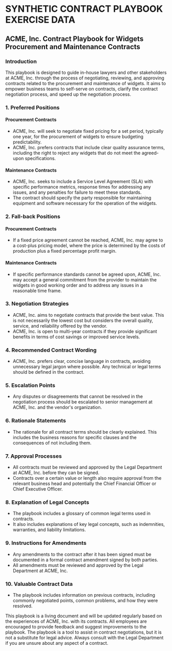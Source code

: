 # SYNTHETIC CONTRACT PLAYBOOK EXERCISE DATA

## ACME, Inc. Contract Playbook for Widgets Procurement and Maintenance Contracts


### Introduction
This playbook is designed to guide in-house lawyers and other stakeholders at ACME, Inc. through the process of negotiating, reviewing, and approving contracts related to the procurement and maintenance of widgets. It aims to empower business teams to self-serve on contracts, clarify the contract negotiation process, and speed up the negotiation process. 

### 1. Preferred Positions

#### Procurement Contracts
- ACME, Inc. will seek to negotiate fixed pricing for a set period, typically one year, for the procurement of widgets to ensure budgeting predictability.
- ACME, Inc. prefers contracts that include clear quality assurance terms, including the right to reject any widgets that do not meet the agreed-upon specifications.

#### Maintenance Contracts
- ACME, Inc. seeks to include a Service Level Agreement (SLA) with specific performance metrics, response times for addressing any issues, and any penalties for failure to meet these standards.
- The contract should specify the party responsible for maintaining equipment and software necessary for the operation of the widgets.

### 2. Fall-back Positions

####  Procurement Contracts
- If a fixed price agreement cannot be reached, ACME, Inc. may agree to a cost-plus pricing model, where the price is determined by the costs of production plus a fixed percentage profit margin.

#### Maintenance Contracts
- If specific performance standards cannot be agreed upon, ACME, Inc. may accept a general commitment from the provider to maintain the widgets in good working order and to address any issues in a reasonable time frame.

### 3. Negotiation Strategies

- ACME, Inc. aims to negotiate contracts that provide the best value. This is not necessarily the lowest cost but considers the overall quality, service, and reliability offered by the vendor.
- ACME, Inc. is open to multi-year contracts if they provide significant benefits in terms of cost savings or improved service levels.

### 4. Recommended Contract Wording
- ACME, Inc. prefers clear, concise language in contracts, avoiding unnecessary legal jargon where possible. Any technical or legal terms should be defined in the contract.

### 5. Escalation Points

- Any disputes or disagreements that cannot be resolved in the negotiation process should be escalated to senior management at ACME, Inc. and the vendor's organization.

### 6. Rationale Statements
- The rationale for all contract terms should be clearly explained. This includes the business reasons for specific clauses and the consequences of not including them.

### 7. Approval Processes

- All contracts must be reviewed and approved by the Legal Department at ACME, Inc. before they can be signed.
- Contracts over a certain value or length also require approval from the relevant business head and potentially the Chief Financial Officer or Chief Executive Officer.

### 8. Explanation of Legal Concepts
- The playbook includes a glossary of common legal terms used in contracts.
- It also includes explanations of key legal concepts, such as indemnities, warranties, and liability limitations.

### 9. Instructions for Amendments
- Any amendments to the contract after it has been signed must be documented in a formal contract amendment signed by both parties.
- All amendments must be reviewed and approved by the Legal Department at ACME, Inc.

### 10. Valuable Contract Data
- The playbook includes information on previous contracts, including commonly negotiated points, common problems, and how they were resolved.

This playbook is a living document and will be updated regularly based on the experiences of ACME, Inc. with its contracts. All employees are encouraged to provide feedback and suggest improvements to the playbook. The playbook is a tool to assist in contract negotiations, but it is not a substitute for legal advice. Always consult with the Legal Department if you are unsure about any aspect of a contract.
